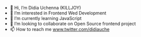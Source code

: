 - 👋 Hi, I’m Didia Uchenna (KILLJOY)
- 👀 I’m interested in Frontend Wed Development
- 🌱 I’m currently learning JavaScript
- 💞️ I’m looking to collaborate on Open Source frontend project
- 📫 How to reach me www.twitter.com/didiauche

<!---
D-KILLJOY/D-KILLJOY is a ✨ special ✨ repository because its `README.md` (this file) appears on your GitHub profile.
You can click the Preview link to take a look at your changes.
--->
